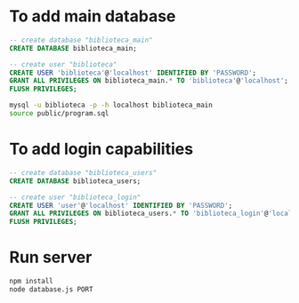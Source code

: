# To add main database

```sql
-- create database "biblioteca_main"
CREATE DATABASE biblioteca_main;

-- create user "biblioteca"
CREATE USER 'biblioteca'@'localhost' IDENTIFIED BY 'PASSWORD';
GRANT ALL PRIVILEGES ON biblioteca_main.* TO 'biblioteca'@'localhost';
FLUSH PRIVILEGES;
```

```sh
mysql -u biblioteca -p -h localhost biblioteca_main
source public/program.sql
```

# To add login capabilities

```sql
-- create database "biblioteca_users"
CREATE DATABASE biblioteca_users;

-- create user "biblioteca_login"
CREATE USER 'user'@'localhost' IDENTIFIED BY 'PASSWORD';
GRANT ALL PRIVILEGES ON biblioteca_users.* TO 'biblioteca_login'@'localhost';
FLUSH PRIVILEGES;
```

# Run server

```sh
npm install
node database.js PORT
```
